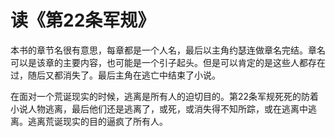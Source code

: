 # 读《第22条军规》

本书的章节名很有意思，每章都是一个人名，最后以主角约瑟连做章名完结。章名可以是该章的主要内容，也可能是一个引子起头。但是可以肯定的是这些人都存在过，随后又都消失了。最后主角在逃亡中结束了小说。

在面对一个荒诞现实的时候，逃离是所有人的迫切目的。第22条军规死死的防着小说人物逃离，最后他们还是逃离了，或死，或消失得不知所踪，或在逃离中逃离。逃离荒诞现实的目的逼疯了所有人。
